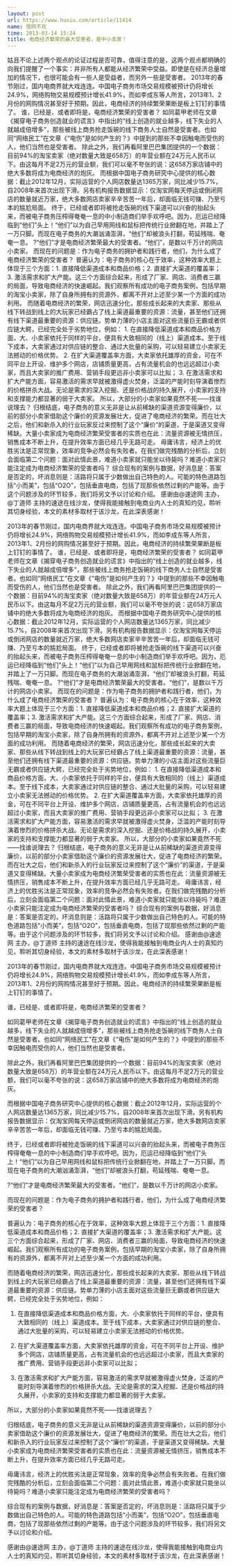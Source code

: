 ```yaml
---
layout: post
url: https://www.huxiu.com/article/11414
name: 悟网不欢
time: 2013-03-14 15:24
title: 电商经济繁荣的最大受害者，是中小卖家！
---
```

姑且不论上述两个观点的论证过程是否可靠，值得注意的是，这两个观点都明确的向我们提醒了一个事实：并非所有人都能从经济繁荣中受益。即使是在经济总量增加的情况下，也很可能会有一些人是受益者，而另外一些是受害者。 2013年的春节刚过，国内电商界就大戏连连。中国电子商务市场交易规模被预计仍将增长24.9%，网络购物交易规模预计增长41.9%，而如李成东等人所言，2013年1、2月份的网购情况甚至好于预期。因此，电商经济的持续繁荣果断是板上钉钉的事情了。 谁，已经是、或者即将是，电商经济繁荣的受害者？ 如同葛甲老师在文章《揭穿电子商务创造就业的谎言》中指出的“线上创造的就业越多，线下失业的人就越成倍增多”，那些被线上商务抢走饭碗的线下商务人士自然是受害者。也如同“网络民工”在文章《“电伤”是如何产生的？》中提到的那些不幸因触电而受伤的人，他们当然也是受害者。 除此之外，我们再看阿里巴巴集团提供的一个数据：目前94%的淘宝卖家（绝对数量大致是658万）的年营业额在24万元人民币以下。由这每月不足2万元的营业额，我们可以毫不夸张的说：这658万家店铺中的绝大多数将成为电商经济的炮灰。 而根据中国电子商务研究中心提供的核心数据：截止2012年12月，实际运营的个人网店数量达1365万家，同比减少15.7%，自2008年来首次出现下滑。另有机构报告数据显示：仅淘宝网每天停运或倒闭网店的数量就近万家，绝大多数网店卖家辛辛苦苦一年后，却面临无钱可赚、乃至亏本的尴尬局面。 终于，已经或者即将被抢走饭碗的线下渠道可以兴奋的抬起头来，而被电子商务压榨得奄奄一息的中小制造商们举手欢呼吧。因为，厄运已经降临到“他们”头上！“他们”以为自己早用网线和鼠标把传统行业掀翻在地，并踏上了一万只脚。而现在电子商务的大潮汹涌澎湃，“他们”却被浪头打翻，苟延残喘、奄奄一息。 ?“他们”才是电商经济繁荣最大的受害者。“他们”，是数以千万计的网店小卖家。 而现在的问题是：作为电子商务的拥护者和践行者，他们，为什么成了电商经济繁荣的受害者？ 普遍认为：电子商务的核心在于效率，这种效率大题上体现于三个方面：1. 直接降低渠道成本和商品价格；2. 直接扩大渠道的覆盖率；3. 激活需求和扩大产能。这三个方面综合起来，形成了厂家、网店、消费者三赢的局面，导致电商经济的快速崛起。我们观察所有成功的电子商务案例，包括早期的淘宝小卖家，除了自身所拥有的资源外，都离不开对上述至少某一个方面的成功利用。 而随着电商经济的繁荣，网店迅速分化，那些成长起来的大卖家、那些从线下转战到线上的大玩家已经霸占了线上渠道最重要的资源：流量，甚至他们还拥有线下渠道最重要的资源：供应链。势单力薄的小店主面对这些流量巨无霸或者供应链大鳄，已经完全处于劣势地位，例如： 1. 在直接降低渠道成本和商品价格方面，大、小卖家依托于同样的平台，便具有大致相同的（线上）渠道成本。至于线下成本，大卖家通过对供应链的整合、通过大批量的采购，可以轻易建立小卖家无法撼动的价格优势。 2. 在扩大渠道覆盖率方面，大卖家依托雄厚的资金，可在不同平台上开设、维护多个网店，店铺质量更高，占有流量机会的也远远超过小卖家，而且大卖家的推广费用、营销手段更远非小卖家可以比拟； 3. 在激活需求和扩大产能方面，容易激活的需求早就被激得虚火焚身，泛滥的产能时刻导演着惨烈的价格拼杀大战。无论是需求的深入挖掘、还是价格战的持久展开，小卖家的支持和支撑能力都显著的弱于大卖家。 所以，大部分的小卖家如果竟然不死——找谁说理去？ 归根结底，电子商务的意义无非是让从前稀缺的渠道资源变得廉价，以前的部分小卖家借助这个廉价的资源发展壮大，促进了电商经济的繁荣。而在壮大之后，他们和新杀入的行业玩家反过来控制了这个“廉价”的渠道，于是渠道又变得稀缺。大量小卖家成为电商经济繁荣受害者的实质也在此：流量资源被无情挤压，销售成本不断上升，在提升效率方面已经几乎无路可走。 毋庸讳言，经济上的优胜劣汰是正常现象，效率的竞争必然会有失败者。在我们做完残酷的分析后，立刻会面临第二个问题：面对此情此景，难道小卖家就只能坐以待毙吗？难道小卖家只能注定成为电商经济繁荣的受害者吗？ 综合现有的案例与数据，好消息是：答案是否定的，坏消息则是：活路将只属于少数做出自己特色的人。可能的特色道路包括“小而美”，包括“O2O”，包括垂直电商，包括了现那些依然过剩的产能等。由于这个问题涉及的环节较多，我们将另文予以讨论和介绍。 感谢由@速途网 主办，@丁道师 主持的速途在线沙龙，使得我能接触到电商业内人士的真知灼见，聆听其切身经验，本文的素材多取材于该沙龙，在此深表感谢！

2013年的春节刚过，国内电商界就大戏连连。中国电子商务市场交易规模被预计仍将增长24.9%，网络购物交易规模预计增长41.9%，而如李成东等人所言，2013年1、2月份的网购情况甚至好于预期。因此，电商经济的持续繁荣果断是板上钉钉的事情了。 谁，已经是、或者即将是，电商经济繁荣的受害者？ 如同葛甲老师在文章《揭穿电子商务创造就业的谎言》中指出的“线上创造的就业越多，线下失业的人就越成倍增多”，那些被线上商务抢走饭碗的线下商务人士自然是受害者。也如同“网络民工”在文章《“电伤”是如何产生的？》中提到的那些不幸因触电而受伤的人，他们当然也是受害者。 除此之外，我们再看阿里巴巴集团提供的一个数据：目前94%的淘宝卖家（绝对数量大致是658万）的年营业额在24万元人民币以下。由这每月不足2万元的营业额，我们可以毫不夸张的说：这658万家店铺中的绝大多数将成为电商经济的炮灰。 而根据中国电子商务研究中心提供的核心数据：截止2012年12月，实际运营的个人网店数量达1365万家，同比减少15.7%，自2008年来首次出现下滑。另有机构报告数据显示：仅淘宝网每天停运或倒闭网店的数量就近万家，绝大多数网店卖家辛辛苦苦一年后，却面临无钱可赚、乃至亏本的尴尬局面。 终于，已经或者即将被抢走饭碗的线下渠道可以兴奋的抬起头来，而被电子商务压榨得奄奄一息的中小制造商们举手欢呼吧。因为，厄运已经降临到“他们”头上！“他们”以为自己早用网线和鼠标把传统行业掀翻在地，并踏上了一万只脚。而现在电子商务的大潮汹涌澎湃，“他们”却被浪头打翻，苟延残喘、奄奄一息。 ?“他们”才是电商经济繁荣最大的受害者。“他们”，是数以千万计的网店小卖家。 而现在的问题是：作为电子商务的拥护者和践行者，他们，为什么成了电商经济繁荣的受害者？ 普遍认为：电子商务的核心在于效率，这种效率大题上体现于三个方面：1. 直接降低渠道成本和商品价格；2. 直接扩大渠道的覆盖率；3. 激活需求和扩大产能。这三个方面综合起来，形成了厂家、网店、消费者三赢的局面，导致电商经济的快速崛起。我们观察所有成功的电子商务案例，包括早期的淘宝小卖家，除了自身所拥有的资源外，都离不开对上述至少某一个方面的成功利用。 而随着电商经济的繁荣，网店迅速分化，那些成长起来的大卖家、那些从线下转战到线上的大玩家已经霸占了线上渠道最重要的资源：流量，甚至他们还拥有线下渠道最重要的资源：供应链。势单力薄的小店主面对这些流量巨无霸或者供应链大鳄，已经完全处于劣势地位，例如： 1. 在直接降低渠道成本和商品价格方面，大、小卖家依托于同样的平台，便具有大致相同的（线上）渠道成本。至于线下成本，大卖家通过对供应链的整合、通过大批量的采购，可以轻易建立小卖家无法撼动的价格优势。 2. 在扩大渠道覆盖率方面，大卖家依托雄厚的资金，可在不同平台上开设、维护多个网店，店铺质量更高，占有流量机会的也远远超过小卖家，而且大卖家的推广费用、营销手段更远非小卖家可以比拟； 3. 在激活需求和扩大产能方面，容易激活的需求早就被激得虚火焚身，泛滥的产能时刻导演着惨烈的价格拼杀大战。无论是需求的深入挖掘、还是价格战的持久展开，小卖家的支持和支撑能力都显著的弱于大卖家。 所以，大部分的小卖家如果竟然不死——找谁说理去？ 归根结底，电子商务的意义无非是让从前稀缺的渠道资源变得廉价，以前的部分小卖家借助这个廉价的资源发展壮大，促进了电商经济的繁荣。而在壮大之后，他们和新杀入的行业玩家反过来控制了这个“廉价”的渠道，于是渠道又变得稀缺。大量小卖家成为电商经济繁荣受害者的实质也在此：流量资源被无情挤压，销售成本不断上升，在提升效率方面已经几乎无路可走。 毋庸讳言，经济上的优胜劣汰是正常现象，效率的竞争必然会有失败者。在我们做完残酷的分析后，立刻会面临第二个问题：面对此情此景，难道小卖家就只能坐以待毙吗？难道小卖家只能注定成为电商经济繁荣的受害者吗？ 综合现有的案例与数据，好消息是：答案是否定的，坏消息则是：活路将只属于少数做出自己特色的人。可能的特色道路包括“小而美”，包括“O2O”，包括垂直电商，包括了现那些依然过剩的产能等。由于这个问题涉及的环节较多，我们将另文予以讨论和介绍。 感谢由@速途网 主办，@丁道师 主持的速途在线沙龙，使得我能接触到电商业内人士的真知灼见，聆听其切身经验，本文的素材多取材于该沙龙，在此深表感谢！

2013年的春节刚过，国内电商界就大戏连连。中国电子商务市场交易规模被预计仍将增长24.9%，网络购物交易规模预计增长41.9%，而如李成东等人所言，2013年1、2月份的网购情况甚至好于预期。因此，电商经济的持续繁荣果断是板上钉钉的事情了。

谁，已经是、或者即将是，电商经济繁荣的受害者？

如同葛甲老师在文章《揭穿电子商务创造就业的谎言》中指出的“线上创造的就业越多，线下失业的人就越成倍增多”，那些被线上商务抢走饭碗的线下商务人士自然是受害者。也如同“网络民工”在文章《“电伤”是如何产生的？》中提到的那些不幸因触电而受伤的人，他们当然也是受害者。

除此之外，我们再看阿里巴巴集团提供的一个数据：目前94%的淘宝卖家（绝对数量大致是658万）的年营业额在24万元人民币以下。由这每月不足2万元的营业额，我们可以毫不夸张的说：这658万家店铺中的绝大多数将成为电商经济的炮灰。

而根据中国电子商务研究中心提供的核心数据：截止2012年12月，实际运营的个人网店数量达1365万家，同比减少15.7%，自2008年来首次出现下滑。另有机构报告数据显示：仅淘宝网每天停运或倒闭网店的数量就近万家，绝大多数网店卖家辛辛苦苦一年后，却面临无钱可赚、乃至亏本的尴尬局面。

终于，已经或者即将被抢走饭碗的线下渠道可以兴奋的抬起头来，而被电子商务压榨得奄奄一息的中小制造商们举手欢呼吧。因为，厄运已经降临到“他们”头上！“他们”以为自己早用网线和鼠标把传统行业掀翻在地，并踏上了一万只脚。而现在电子商务的大潮汹涌澎湃，“他们”却被浪头打翻，苟延残喘、奄奄一息。

?“他们”才是电商经济繁荣最大的受害者。“他们”，是数以千万计的网店小卖家。

而现在的问题是：作为电子商务的拥护者和践行者，他们，为什么成了电商经济繁荣的受害者？

普遍认为：电子商务的核心在于效率，这种效率大题上体现于三个方面：1. 直接降低渠道成本和商品价格；2. 直接扩大渠道的覆盖率；3. 激活需求和扩大产能。这三个方面综合起来，形成了厂家、网店、消费者三赢的局面，导致电商经济的快速崛起。我们观察所有成功的电子商务案例，包括早期的淘宝小卖家，除了自身所拥有的资源外，都离不开对上述至少某一个方面的成功利用。

而随着电商经济的繁荣，网店迅速分化，那些成长起来的大卖家、那些从线下转战到线上的大玩家已经霸占了线上渠道最重要的资源：流量，甚至他们还拥有线下渠道最重要的资源：供应链。势单力薄的小店主面对这些流量巨无霸或者供应链大鳄，已经完全处于劣势地位，例如：

1. 在直接降低渠道成本和商品价格方面，大、小卖家依托于同样的平台，便具有大致相同的（线上）渠道成本。至于线下成本，大卖家通过对供应链的整合、通过大批量的采购，可以轻易建立小卖家无法撼动的价格优势。

2. 在扩大渠道覆盖率方面，大卖家依托雄厚的资金，可在不同平台上开设、维护多个网店，店铺质量更高，占有流量机会的也远远超过小卖家，而且大卖家的推广费用、营销手段更远非小卖家可以比拟；

3. 在激活需求和扩大产能方面，容易激活的需求早就被激得虚火焚身，泛滥的产能时刻导演着惨烈的价格拼杀大战。无论是需求的深入挖掘、还是价格战的持久展开，小卖家的支持和支撑能力都显著的弱于大卖家。

所以，大部分的小卖家如果竟然不死——找谁说理去？

归根结底，电子商务的意义无非是让从前稀缺的渠道资源变得廉价，以前的部分小卖家借助这个廉价的资源发展壮大，促进了电商经济的繁荣。而在壮大之后，他们和新杀入的行业玩家反过来控制了这个“廉价”的渠道，于是渠道又变得稀缺。大量小卖家成为电商经济繁荣受害者的实质也在此：流量资源被无情挤压，销售成本不断上升，在提升效率方面已经几乎无路可走。

毋庸讳言，经济上的优胜劣汰是正常现象，效率的竞争必然会有失败者。在我们做完残酷的分析后，立刻会面临第二个问题：面对此情此景，难道小卖家就只能坐以待毙吗？难道小卖家只能注定成为电商经济繁荣的受害者吗？

综合现有的案例与数据，好消息是：答案是否定的，坏消息则是：活路将只属于少数做出自己特色的人。可能的特色道路包括“小而美”，包括“O2O”，包括垂直电商，包括了现那些依然过剩的产能等。由于这个问题涉及的环节较多，我们将另文予以讨论和介绍。

感谢由@速途网 主办，@丁道师 主持的速途在线沙龙，使得我能接触到电商业内人士的真知灼见，聆听其切身经验，本文的素材多取材于该沙龙，在此深表感谢！

